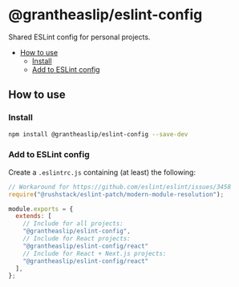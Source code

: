 # @grantheaslip/eslint-config

Shared ESLint config for personal projects.

- [How to use](#how-to-use)
  - [Install](#install)
  - [Add to ESLint config](#add-to-eslint-config)

## How to use

### Install

```sh
npm install @grantheaslip/eslint-config --save-dev
```

### Add to ESLint config

Create a `.eslintrc.js` containing (at least) the following:

```js
// Workaround for https://github.com/eslint/eslint/issues/3458
require("@rushstack/eslint-patch/modern-module-resolution");

module.exports = {
  extends: [
    // Include for all projects:
    "@grantheaslip/eslint-config",
    // Include for React projects:
    "@grantheaslip/eslint-config/react"
    // Include for React + Next.js projects:
    "@grantheaslip/eslint-config/react"
  ],
};
```
